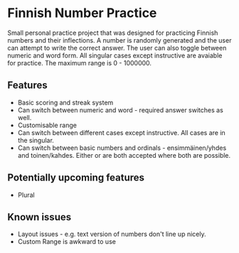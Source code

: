 # Finnish Number Practice

Small personal practice project that was designed for practicing Finnish numbers and their inflections. A number is randomly generated and the user can attempt to write the correct answer. The user can also 
toggle between numeric and word form. All singular cases except instructive are avaiable for practice. The maximum range is 0 - 1000000. 

## Features
- Basic scoring and streak system
- Can switch between numeric and word - required answer switches as well.
- Customisable range
- Can switch between different cases except instructive. All cases are in the singular.
- Can switch between basic numbers and ordinals - ensimmäinen/yhdes and toinen/kahdes. Either or are both accepted where both are possible. 

## Potentially upcoming features
- Plural

## Known issues
- Layout issues - e.g. text version of numbers don't line up nicely.
- Custom Range is awkward to use
 

